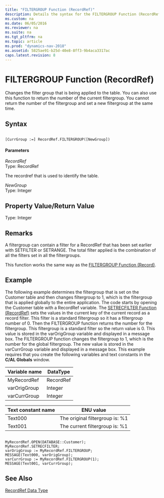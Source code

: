 ```yaml
---
title: "FILTERGROUP Function (RecordRef)"
description: Details the syntax for the FILTERGROUP Function (RecordRef) which changes the filter group that is being applied to the table.
ms.custom: na
ms.date: 06/05/2016
ms.reviewer: na
ms.suite: na
ms.tgt_pltfrm: na
ms.topic: article
ms.prod: "dynamics-nav-2018"
ms.assetid: 5825ae91-b25d-40e8-8ff3-9b4aca3317ac
caps.latest.revision: 8
---
```

# FILTERGROUP Function (RecordRef)
Changes the filter group that is being applied to the table. You can also use this function to return the number of the current filtergroup. You cannot return the number of the filtergroup and set a new filtergroup at the same time.  
  
## Syntax  
  
```  
  
[CurrGroup :=] RecordRef.FILTERGROUP([NewGroup])  
```  
  
#### Parameters  
 *RecordRef*  
 Type: RecordRef  
  
 The recordref that is used to identify the table.  
  
 *NewGroup*  
 Type: Integer  
  
## Property Value/Return Value  
 Type: Integer  
  
## Remarks  
 A filtergroup can contain a filter for a RecordRef that has been set earlier with SETFILTER or SETRANGE. The total filter applied is the combination of all the filters set in all the filtergroups.  
  
 This function works the same way as the [FILTERGROUP Function \(Record\)](FILTERGROUP-Function--Record-.md).  
  
## Example  
 The following example determines the filtergroup that is set on the Customer table and then changes filtergroup to 1, which is the filtergroup that is applied globally to the entire application. The code starts by opening the Customer table with a RecordRef variable. The [SETRECFILTER Function \(RecordRef\)](SETRECFILTER-Function--RecordRef-.md) sets the values in the current key of the current record as a record filter. This filter is a standard filtergroup so it has a filtergroup number of 0. Then the FILTERGROUP function returns the number for the filtergroup. This filtergroup is a standard filter so the return value is 0. This value is stored in the varOrigGroup variable and displayed in a message box. The FILTERGROUP function changes the filtergroup to 1, which is the number for the global filtergroup. The new value is stored in the varCurrGroup variable and displayed in a message box. This example requires that you create the following variables and text constants in the **C/AL Globals** window.  
  
|Variable name|DataType|  
|-------------------|--------------|  
|MyRecordRef|RecordRef|  
|varOrigGroup|Integer|  
|varCurrGroup|Integer|  
  
|Text constant name|ENU value|  
|------------------------|---------------|  
|Text000|The original filtergroup is: %1|  
|Text001|The current filtergroup is: %1|  
  
```  
  
MyRecordRef.OPEN(DATABASE::Customer);  
MyRecordRef.SETRECFILTER;  
varOrigGroup := MyRecordRef.FILTERGROUP;  
MESSAGE(Text000, varOrigGroup);  
varCurrGroup := MyRecordRef.FILTERGROUP(1);  
MESSAGE(Text001, varCurrGroup);  
```  
  
## See Also  
 [RecordRef Data Type](RecordRef-Data-Type.md)
